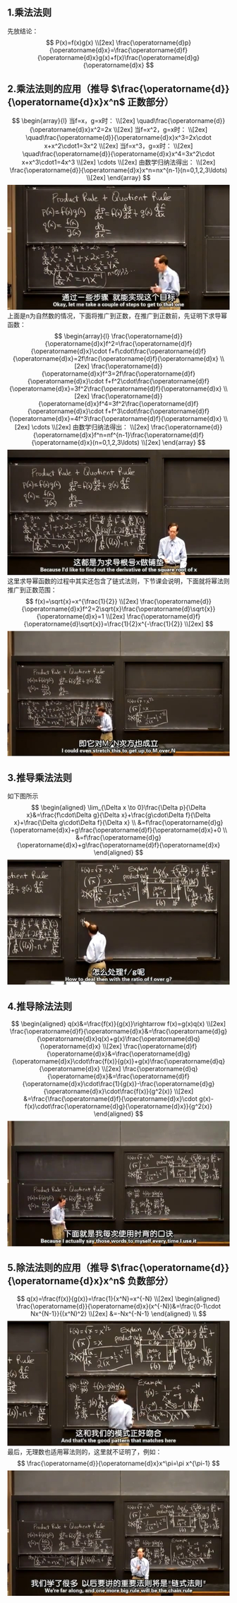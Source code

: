 ## 1.乘法法则
先放结论：
$$
P(x)=f(x)g(x) \\[2ex]
\frac{\operatorname{d}p}{\operatorname{d}x}=\frac{\operatorname{d}f}{\operatorname{d}x}g(x)+f(x)\frac{\operatorname{d}g}{\operatorname{d}x}
$$
  
## 2.乘法法则的应用（推导 $\frac{\operatorname{d}}{\operatorname{d}x}x^n$ 正数部分）
$$
\begin{array}{l}
    当f=x，g=x时： \\[2ex]
    \quad\frac{\operatorname{d}}{\operatorname{d}x}x^2=2x \\[2ex]
    当f=x^2，g=x时： \\[2ex]
    \quad\frac{\operatorname{d}}{\operatorname{d}x}x^3=2x\cdot x+x^2\cdot1=3x^2 \\[2ex]
    当f=x^3，g=x时： \\[2ex]
    \quad\frac{\operatorname{d}}{\operatorname{d}x}x^4=3x^2\cdot x+x^3\cdot1=4x^3 \\[2ex]
    \cdots \\[2ex]
    由数学归纳法得出： \\[2ex]
    \frac{\operatorname{d}}{\operatorname{d}x}x^n=nx^{n-1}(n=0,1,2,3\ldots) \\[2ex]
\end{array}
$$
![](attachments/2乘法法则的应用（推导x^n导数%20正数部分）（1）.jpg)  
上面是n为自然数的情况，下面将推广到正数，在推广到正数前，先证明下求导幂函数：
$$
\begin{array}{l}
    \frac{\operatorname{d}}{\operatorname{d}x}f^2=\frac{\operatorname{d}f}{\operatorname{d}x}\cdot f+f\cdot\frac{\operatorname{d}f}{\operatorname{d}x}=2f\frac{\operatorname{d}f}{\operatorname{d}x} \\[2ex]
    \frac{\operatorname{d}}{\operatorname{d}x}f^3=2f\frac{\operatorname{d}f}{\operatorname{d}x}\cdot f+f^2\cdot\frac{\operatorname{d}f}{\operatorname{d}x}=3f^2\frac{\operatorname{d}f}{\operatorname{d}x} \\[2ex]
    \frac{\operatorname{d}}{\operatorname{d}x}f^4=3f^2\frac{\operatorname{d}f}{\operatorname{d}x}\cdot f+f^3\cdot\frac{\operatorname{d}f}{\operatorname{d}x}=4f^3\frac{\operatorname{d}f}{\operatorname{d}x} \\[2ex]
    \cdots \\[2ex]
    由数学归纳法得出： \\[2ex]
    \frac{\operatorname{d}}{\operatorname{d}x}f^n=nf^{n-1}\frac{\operatorname{d}f}{\operatorname{d}x}(n=0,1,2,3\ldots) \\[2ex]
\end{array}
$$
![](attachments/2乘法法则的应用（推导x^n导数%20正数部分）（2）.jpg)  
这里求导幂函数的过程中其实还包含了链式法则，下节课会说明，下面就将幂法则推广到正数范围：  
$$
f(x)=\sqrt{x}=x^{\frac{1}{2}} \\[2ex]
\frac{\operatorname{d}}{\operatorname{d}x}f^2=2\sqrt{x}\frac{\operatorname{d}\sqrt{x}}{\operatorname{d}x}=1 \\[2ex]
\frac{\operatorname{d}f}{\operatorname{d}\sqrt{x}}=\frac{1}{2}x^{-\frac{1}{2}} \\[2ex]
$$
![](attachments/2乘法法则的应用（推导x^n导数%20正数部分）（3）.jpg)
  
## 3.推导乘法法则
如下图所示
$$
\begin{aligned}
    \lim_{\Delta x \to 0}\frac{\Delta p}{\Delta x}&=\frac{f\cdot\Delta g}{\Delta x}+\frac{g\cdot\Delta f}{\Delta x}+\frac{\Delta g\cdot\Delta f}{\Delta x} \\
    &=f\frac{\operatorname{d}g}{\operatorname{d}x}+g\frac{\operatorname{d}f}{\operatorname{d}x}+0 \\
    &=f\frac{\operatorname{d}g}{\operatorname{d}x}+g\frac{\operatorname{d}f}{\operatorname{d}x}
\end{aligned}
$$
![](attachments/3推导乘法法则.jpg)
  
## 4.推导除法法则
$$
\begin{aligned}
  q(x)&=\frac{f(x)}{g(x)}\rightarrow f(x)=g(x)q(x)  \\[2ex]
  \frac{\operatorname{d}f}{\operatorname{d}x}&=\frac{\operatorname{d}g}{\operatorname{d}x}q(x)+g(x)\frac{\operatorname{d}q}{\operatorname{d}x} \\[2ex]
  \frac{\operatorname{d}f}{\operatorname{d}x}&=\frac{\operatorname{d}g}{\operatorname{d}x}\cdot\frac{f(x)}{g(x)}+g(x)\frac{\operatorname{d}q}{\operatorname{d}x} \\[2ex]
  \frac{\operatorname{d}q}{\operatorname{d}x}&=\frac{\operatorname{d}f}{\operatorname{d}x}\cdot\frac{1}{g(x)}-\frac{\operatorname{d}g}{\operatorname{d}x}\cdot\frac{f(x)}{g^2(x)} \\[2ex]
  &=\frac{\frac{\operatorname{d}f}{\operatorname{d}x}\cdot g(x)-f(x)\cdot\frac{\operatorname{d}g}{\operatorname{d}x}}{g^2(x)}
\end{aligned}
$$
![](attachments/4推导除法法则.jpg)
  
## 5.除法法则的应用（推导 $\frac{\operatorname{d}}{\operatorname{d}x}x^n$ 负数部分）
$$
q(x)=\frac{f(x)}{g(x)}=\frac{1}{x^N}=x^{-N} \\[2ex]
\begin{aligned}
    \frac{\operatorname{d}}{\operatorname{d}x}(x^{-N})&=\frac{0-1\cdot Nx^{N-1}}{(x^N)^2} \\[2ex]
    &=-Nx^{-N-1}
\end{aligned} \\
$$
![](attachments/5乘法法则的应用（推导x^n导数%20负数部分）（1）.jpg)  
最后，无理数也适用幂法则的，这里就不证明了，例如：  
$$
\frac{\operatorname{d}}{\operatorname{d}x}x^\pi=\pi x^{\pi-1}
$$
![](attachments/5乘法法则的应用（推导x^n导数%20负数部分）（2）.jpg)
